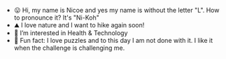 - 😛 Hi, my name is Nicoe and yes my name is without the letter "L". How to pronounce it? It's "Ni-Koh"
- ⛰️ I love nature and I want to hike again soon! 
- 🌱 I’m interested in Health & Technology
- 🥸 Fun fact: I love puzzles and to this day I am not done with it. I like it when the challenge is challenging me.


<!---
Nicoe-K/Nicoe-K is a ✨ special ✨ repository because its `README.md` (this file) appears on your GitHub profile.
You can click the Preview link to take a look at your changes.
--->
